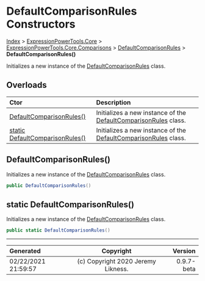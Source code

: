 ﻿# DefaultComparisonRules Constructors

[Index](../index.md) > [ExpressionPowerTools.Core](ExpressionPowerTools.Core.a.md) > [ExpressionPowerTools.Core.Comparisons](ExpressionPowerTools.Core.Comparisons.n.md) > [DefaultComparisonRules](ExpressionPowerTools.Core.Comparisons.DefaultComparisonRules.cs.md) > **DefaultComparisonRules()**

Initializes a new instance of the [DefaultComparisonRules](ExpressionPowerTools.Core.Comparisons.DefaultComparisonRules.cs.md) class.

## Overloads

| Ctor | Description |
| :-- | :-- |
| [DefaultComparisonRules()](#defaultcomparisonrules) | Initializes a new instance of the [DefaultComparisonRules](ExpressionPowerTools.Core.Comparisons.DefaultComparisonRules.cs.md) class. |
| [static DefaultComparisonRules()](#static-defaultcomparisonrules) | Initializes a new instance of the [DefaultComparisonRules](ExpressionPowerTools.Core.Comparisons.DefaultComparisonRules.cs.md) class. |

## DefaultComparisonRules()

Initializes a new instance of the [DefaultComparisonRules](ExpressionPowerTools.Core.Comparisons.DefaultComparisonRules.cs.md) class.

```csharp
public DefaultComparisonRules()
```



## static DefaultComparisonRules()

Initializes a new instance of the [DefaultComparisonRules](ExpressionPowerTools.Core.Comparisons.DefaultComparisonRules.cs.md) class.

```csharp
public static DefaultComparisonRules()
```



---

| Generated | Copyright | Version |
| :-- | :-: | --: |
| 02/22/2021 21:59:57 | (c) Copyright 2020 Jeremy Likness. | 0.9.7-beta |
